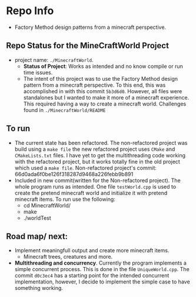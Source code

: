 # Repo Info
  * Factory Method design patterns from a minecraft perspective.

## Repo Status for the MineCraftWorld Project
  * project name: `./MinecraftWorld`.
    + **Status of Project**: Works as intended and no know compile or run time issues.
    + The intent of this project was to use the Factory Method design pattern from a minecraft perspective. To this end, this was accomplished in with this commit `5b3d6d0`. However, all files were standalones but I wanted to make it more of a minecraft experience. This required having a way to create a minecraft world. Challenges found in `./MinecraftWorld/README`

## To run
  * The current state has been refactored. The non-refactored project was build using a `make file` the new refactored project uses `CMake` and `CMakeLists.txt` files. I have yet to get the multithreading code working with the refactored project, but it works totally fine in the old project which used a `make file`. Non-refactored project's commit: 66d0ada6f0be126f318287d9468a226febb9b891
  * Included in new commit(written for the Non-refactored project). The whole program runs as intended. One file `testWorld.cpp` is used to create the pretend minecraft world and initialize it with pretend minecraft items. To run use the following:
    + cd MinecraftWorld/
    + make
    + ./worldTest
## Road map/ next:
  + Implement meaningfull output and create more minecraft items.
    - Minecraft trees, creatures and more.
  + **Multithreading and concurrency**. Currently the program implements a simple concurrent process. This is done in the file `UniqueWorld.cpp`. The commit `d0c3ec4` has a starting point for the intended concurrent implementation, however, I decide to implement the simple case to have something working.